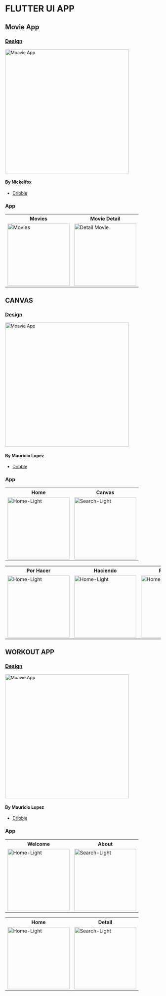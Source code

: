# FLUTTER UI APP

## Movie App

### [Design](https://dribbble.com/shots/10795979-Movie-App-Free)
<img src="./readme-images/movie_app/movie_app.png" alt="Moavie App" width="400"/>

#### By Nickelfox
- [Dribble](https://dribbble.com/NickelfoxStudio)

### App
<table >
    <tr>
        <th>Movies</th>
        <th>Movie Detail</th>
    </tr>
	<tr>
		<td><img src="./readme-images/movie_app/page_1.jpg" alt="Movies" width="200"/></td> 
        <td><img src="./readme-images/movie_app/page_2.jpg" alt="Detail Movie" width="200"/></td>
	</tr>
</table>

## CANVAS

### [Design](https://dribbble.com/shots/14703910-Task-App-Concept-Design)
<img src="./readme-images/canvas/canvas.png" alt="Moavie App" width="400"/>

#### By Mauricio Lopez
- [Dribble](https://dribbble.com/m4st3rmiau)

### App
<table>
    <tr>
        <th>Home</th>
        <th>Canvas</th>
    </tr>
	<tr>
		<td><img src="./readme-images/canvas/page_1.jpg" alt="Home-Light" width="200"/></td> 
        <td><img src="./readme-images/canvas/page_2.jpg" alt="Search-Light" width="200"/></td>
	</tr>
</table>
<table>
    <tr>
        <th>Por Hacer</th>
        <th>Haciendo</th>
        <th>Realizadas</th>
    </tr>
	<tr>
        <td><img src="./readme-images/canvas/page_3.jpg" alt="Home-Light" width="200"/></td>
        <td><img src="./readme-images/canvas/page_4.jpg" alt="Home-Light" width="200"/></td>
        <td><img src="./readme-images/canvas/page_5.jpg" alt="Home-Light" width="200"/></td> 
	</tr>
</table>

## WORKOUT APP

### [Design](https://dribbble.com/shots/14703910-Task-App-Concept-Design)
<img src="./readme-images/workout_app/workout_app.png" alt="Moavie App" width="400"/>

#### By Mauricio Lopez
- [Dribble](https://dribbble.com/shots/14426401-Workout-App-Concept)

### App
<table>
    <tr>
        <th>Welcome</th>
        <th>About</th>
    </tr>
	<tr>
		<td><img src="./readme-images/workout_app/page_1.png" alt="Home-Light" width="200"/></td> 
        <td><img src="./readme-images/workout_app/page_2.png" alt="Search-Light" width="200"/></td>
	</tr>
</table>
<table>
    <tr>
        <th>Home</th>
        <th>Detail</th>
    </tr>
	<tr>
		<td><img src="./readme-images/workout_app/page_3.png" alt="Home-Light" width="200"/></td> 
        <td><img src="./readme-images/workout_app/page_4.png" alt="Search-Light" width="200"/></td>
	</tr>
</table>